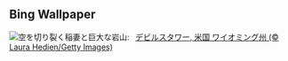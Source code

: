 ## Bing Wallpaper
![](https://www.bing.com/th?id=OHR.BearLodge_JA-JP0426816004_UHD.jpg&w=1000)空を切り裂く稲妻と巨大な岩山:&nbsp;&ensp;[デビルスタワー, 米国 ワイオミング州 (© Laura Hedien/Getty Images)](https://www.bing.com/th?id=OHR.BearLodge_JA-JP0426816004_UHD.jpg)
<br><br/>
